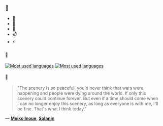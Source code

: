 ### 👋

- 🔭
- 🌱
- 💬
- 📫
- ⚡

#### 🧏

[![Most used languages](https://github-readme-stats-aynah.vercel.app/api/top-langs/?username=aynh&theme=solarized-dark&langs_count=6&layout=compact&hide_title=true)](https://github.com/anuraghazra/github-readme-stats#gh-dark-mode-only)
[![Most used languages](https://github-readme-stats-aynah.vercel.app/api/top-langs/?username=aynh&theme=solarized-light&langs_count=6&layout=compact&hide_title=true)](https://github.com/anuraghazra/github-readme-stats#gh-light-mode-only)

#### 💬

> "The scenery is so peaceful, you'd never think that wars were happening and people were dying around the world. If only this scenery could continue forever. But even if a time should come when I can no longer enjoy this scenery, as long as everyone is with me, I'll be fine. That's what I think today."

&mdash; [**Meiko Inoue**](https://myanimelist.net/character.php?q=Meiko%20Inoue&cat=character), [**Solanin**](https://myanimelist.net/search/all?q=Solanin&cat=all)
